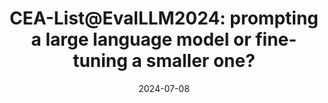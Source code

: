 ---
title: "CEA-List@EvalLLM2024: prompting a large language model or fine-tuning a smaller one?"
collection: publications
category: manuscripts
permalink: /publication/EvalLLM2024
excerpt: 'The EvalLLM2024 challenge aims to evaluate the results of few-shot approaches to information extraction in French. Our contribution to this challenge tests two approaches: one exploits the available annotated data in the prompt of an LLM (in context learning) while the other fine-tunes a generic entity recognition model (GLiNER) by exploiting the annotated data. Our experiments show that this second approach obtains the best results, especially when enriched by a data augmentation step exploiting the annotation guide and LLMs for the generation of synthetic examples.'
date: 2024-07-08
venue: 'EvalLLM2024 '
paperurl: 'https://hal.science/hal-04678063/'
---